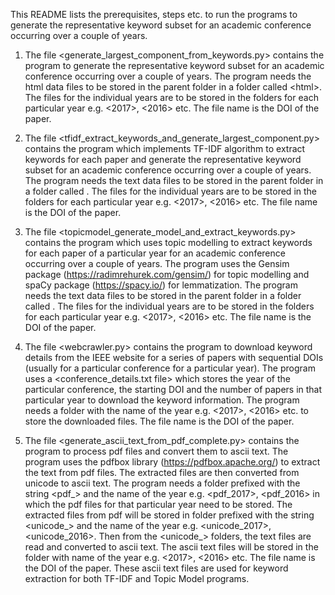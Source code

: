 This README lists the prerequisites, steps etc. to run the programs to generate the representative keyword subset for an academic conference occurring over a couple of years.

1. The file <generate_largest_component_from_keywords.py> contains the program to generate the representative keyword subset for an academic conference occurring over a couple of years. The program needs the html data files to be stored in the parent folder in a folder called \<html\>. The files for the individual years are to be stored in the folders for each particular year e.g. <2017>, <2016> etc. The file name is the DOI of the paper.

2. The file <tfidf_extract_keywords_and_generate_largest_component.py> contains the program which implements TF-IDF algorithm to extract keywords for each paper and generate the representative keyword subset for an academic conference occurring over a couple of years. The program needs the text data files to be stored in the parent folder in a folder called <text>. The files for the individual years are to be stored in the folders for each particular year e.g. <2017>, <2016> etc. The file name is the DOI of the paper.

3. The file <topicmodel_generate_model_and_extract_keywords.py> contains the program which uses topic modelling to extract keywords for each paper of a particular year for an academic conference occurring over a couple of years. The program uses the Gensim package (https://radimrehurek.com/gensim/) for topic modelling and spaCy package (https://spacy.io/) for lemmatization. The program needs the text data files to be stored in the parent folder in a folder called <text>. The files for the individual years are to be stored in the folders for each particular year e.g. <2017>, <2016> etc. The file name is the DOI of the paper.

4. The file <webcrawler.py> contains the program to download keyword details from the IEEE website for a series of papers with sequential DOIs (usually for a particular conference for a particular year). The program uses a <conference_details.txt file> which stores the year of the particular conference, the starting DOI and the number of papers in that particular year to download the keyword information. The program needs a folder with the name of the year e.g. <2017>, <2016> etc. to store the downloaded files. The file name is the DOI of the paper.

5. The file <generate_ascii_text_from_pdf_complete.py> contains the program to process pdf files and convert them to ascii text. The program uses the pdfbox library (https://pdfbox.apache.org/) to extract the text from pdf files. The extracted files are then converted from unicode to ascii text. The program needs a folder prefixed with the string <pdf_> and the name of the year e.g. <pdf_2017>, <pdf_2016> in which the pdf files for that particular year need to be stored. The extracted files from pdf will be stored in folder prefixed with the string <unicode_> and the name of the year e.g. <unicode_2017>, <unicode_2016>. Then from the <unicode_> folders, the text files are read and converted to ascii text. The ascii text files will be stored in the folder with name of the year e.g. <2017>, <2016> etc. The file name is the DOI of the paper. These ascii text files are used for keyword extraction for both TF-IDF and Topic Model programs.


